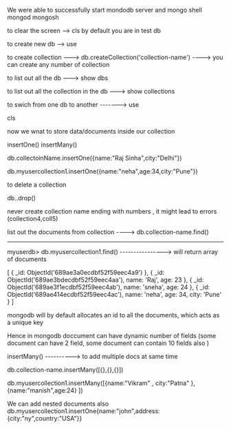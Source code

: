 We were able to successfully start mondodb server and mongo shell
mongod
mongosh

to clear the screen --> cls
by default you are in test db


to create new  db --> use <dbname>

to create collection ---> db.createCollection('collection-name')   ----> you can create any number of collection

to list out all the db ---> show dbs

to list out all the collection in the db ---> show collections


to swich from one db to another -------> use <dbname>



cls


now we wnat to store data/documents inside our collection

insertOne()
insertMany()

db.collectoinName.insertOne({name:"Raj Sinha",city:"Delhi"})


 db.myusercollection1.insertOne({name:"neha",age:34,city:"Pune"})



 to delete a collection 


 db.<collection-name>.drop()



 never create collection name ending with numbers , it might lead to errors (collection4,coll5)


 list out the documents from collection ----> db.collection-name.find()


----------------------
myuserdb> db.myusercollection1.find()   ----------------> will return array of documents

[
  { _id: ObjectId('689ae3a0ecdbf52f59eec4a9') },
  { _id: ObjectId('689ae3bdecdbf52f59eec4aa'), name: 'Raj', age: 23 },
  { _id: ObjectId('689ae3f1ecdbf52f59eec4ab'), name: 'sneha', age: 24 },
  {
    _id: ObjectId('689ae414ecdbf52f59eec4ac'),
    name: 'neha',
    age: 34,
    city: 'Pune'
  }
]

mongodb will by default allocates an id to all the documents, which acts as a unique key 

Hence in mongodb doccument can have dynamic number of fields  (some document can have 2 field, some document can contain 10 fields also  )


insertMany() ----------> to add multiple docs at same time

db.collection-name.insertMany([{},{},{}])


db.myusercollection1.insertMany([{name:"Vikram" , city:"Patna" }, {name:"manish",age:24} ])

We can add nested documents also
db.myusercollection1.insertOne{name:"john",address:{city:"ny",country:"USA"}}


